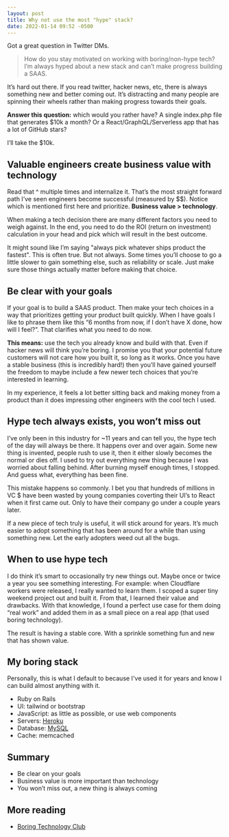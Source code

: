 ```yaml
---
layout: post
title: Why not use the most "hype" stack?
date: 2022-01-14 09:52 -0500
---
```


Got a great question in Twitter DMs. 

> How do you stay motivated on working with boring/non-hype tech? I’m always hyped about a new stack and can’t make progress building a SAAS.

It’s hard out there. If you read twitter, hacker news, etc, there is always something new and better coming out. It’s distracting and many people are spinning their wheels rather than making progress towards their goals.

**Answer this question:** which would you rather have? A single index.php file that generates $10k a month? Or a React/GraphQL/Serverless app that has a lot of GitHub stars?

I’ll take the $10k.

## Valuable engineers create business value with technology

Read that ^ multiple times and internalize it. That’s the most straight forward path I’ve seen engineers become successful (measured by $$). Notice which is mentioned first here and prioritize. **Business value > technology**. 

When making a tech decision there are many different factors you need to weigh against. In the end, you need to do the ROI (return on investment) calculation in your head and pick which will result in the best outcome.

It might sound like I’m saying "always pick whatever ships product the fastest". This is often true. But not always. Some times you’ll choose to go a little slower to gain something else, such as reliability or scale. Just make sure those things actually matter before making that choice.

## Be clear with your goals

If your goal is to build a SAAS product. Then make your tech choices in a way that prioritizes getting your product built quickly. When I have goals I like to phrase them like this “6 months from now, if I don’t have X done, how will I feel?”. That clarifies what you need to do now.

**This means:** use the tech you already know and build with that. Even if hacker news will think you’re boring. I promise you that your potential future customers will not care how you built it, so long as it works. Once you have a stable business (this is incredibly hard!) then you’ll have gained yourself the freedom to maybe include a few newer tech choices that you’re interested in learning.

In my experience, it feels a lot better sitting back and making money from a product than it does impressing other engineers with the cool tech I used.

## Hype tech always exists, you won’t miss out

I’ve only been in this industry for ~11 years and can tell you, the hype tech of the day will always be there. It happens over and over again. Some new thing is invented, people rush to use it, then it either slowly becomes the normal or dies off. I used to try out everything new thing because I was worried about falling behind. After burning myself enough times, I stopped. And guess what, everything has been fine.

This mistake happens so commonly. I bet you that hundreds of millions in VC $ have been wasted by young companies coverting their UI’s to React when it first came out. Only to have their company go under a couple years later.

If a new piece of tech truly is useful, it will stick around for years. It’s much easier to adopt something that has been around for a while than using something new. Let the early adopters weed out all the bugs.

## When to use hype tech

I do think it’s smart to occasionally try new things out. Maybe once or twice a year you see something interesting. For example: when Cloudflare workers were released, I really wanted to learn them.
I scoped a super tiny weekend project out and built it. From that, I learned their value and drawbacks. With that knowledge, I found a perfect use case for them doing “real work” and added them in as a small piece on a real app (that used boring technology).

The result is having a stable core. With a sprinkle something fun and new that has shown value.

## My boring stack
Personally, this is what I default to because I've used it for years and know I can build almost anything with it.

- Ruby on Rails
- UI: tailwind or bootstrap
- JavaScript: as little as possible, or use web components
- Servers: [Heroku](https://heroku.com)
- Database: [MySQL](https://planetscale.com)
- Cache: memcached

## Summary

- Be clear on your goals
- Business value is more important than technology
- You won’t miss out, a new thing is always coming

## More reading
- [Boring Technology Club](http://boringtechnology.club/)
